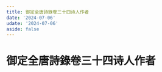 ```yaml
---
title: 御定全唐詩錄卷三十四诗人作者
date: '2024-07-06'
udate: '2024-07-06'
aside: false
---
```

# 御定全唐詩錄卷三十四诗人作者

<AuthorPage :authorMap="authorMap" :chapternum="34" />

<script setup>
const chapter = '卷三十四';
import authorMap from '/data/qtsl/卷三十四/author.json'
</script>

